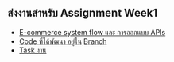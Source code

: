 ## ส่งงานสำหรับ Assignment Week1 
- [E-commerce system flow และ การออกแบบ APIs](https://github.com/onyx814/assignment-java-boot-camp/wiki/Week-1)
- [Code ที่ได้พัฒนา อยู่ใน ฺBranch](https://github.com/onyx814/assignment-java-boot-camp/tree/week1)
- [Task งาน](https://github.com/onyx814/assignment-java-boot-camp/projects/1)
